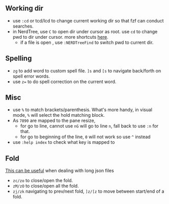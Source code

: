 ## Working dir
* use `:cd` or tcd/lcd to change current working dir so that fzf can conduct searches.
* in NerdTree, use `C` to open dir under cursor as root. use `cd` to change pwd to dir under cursor. more shortcuts [here](https://www.cheatography.com/stepk/cheat-sheets/vim-nerdtree/).
  * if a file is open , use `:NERDTreeFind` to switch pwd to current dir.

## Spelling
* `zg` to add word to custom spell file. `]s` and `[s` to navigate back/forth on spell error words.
* use `z=` to do spell correction on the current word.

## Misc
* use `%` to match brackets/parenthesis. What's more handy, in visual mode, `%` will select the hold matching block.
* As `7890` are mapped to the pane resize, 
  * for go to line, cannot use `nG` will go to line `n`, fall back to use `:n` for that. 
  * for go to beginning of the line, `0` will not work so use `^` instead
* use `:help index` to check what key is mapped to

## Fold
[This can be useful](https://www.linux.com/training-tutorials/vim-tips-folding-fun/) when dealing with long json files
* `zc/zo` to close/open the fold.
* `zM/zO` to close/open all the fold.
* `zj/zk` navigating to prev/next fold, `]z/[z` to move between start/end of a fold.
